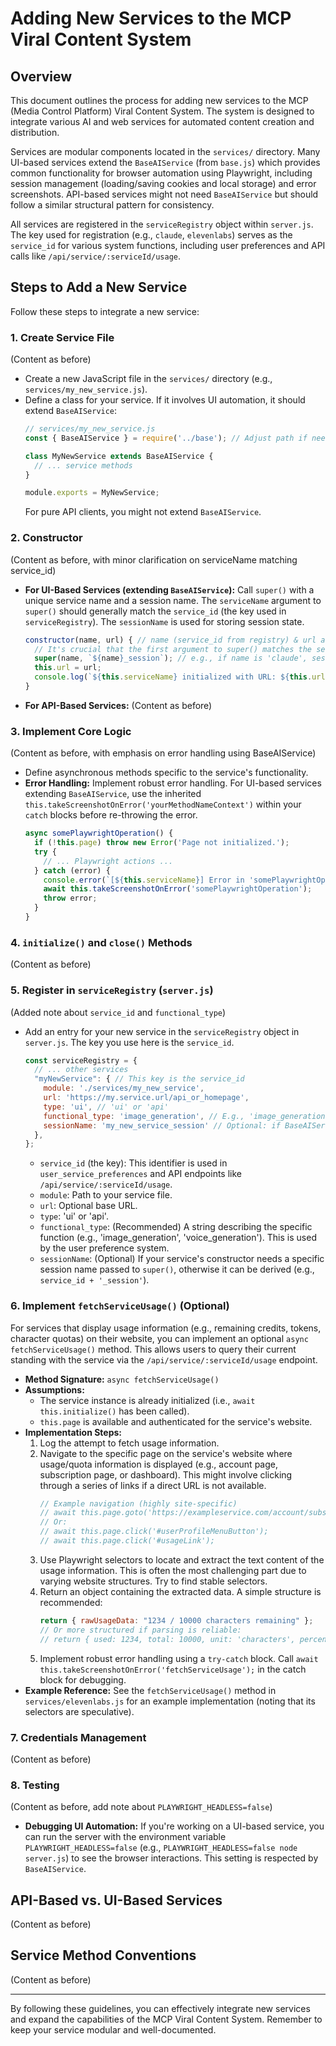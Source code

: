 # Adding New Services to the MCP Viral Content System

## Overview

This document outlines the process for adding new services to the MCP (Media Control Platform) Viral Content System. The system is designed to integrate various AI and web services for automated content creation and distribution.

Services are modular components located in the `services/` directory. Many UI-based services extend the `BaseAIService` (from `base.js`) which provides common functionality for browser automation using Playwright, including session management (loading/saving cookies and local storage) and error screenshots. API-based services might not need `BaseAIService` but should follow a similar structural pattern for consistency.

All services are registered in the `serviceRegistry` object within `server.js`. The key used for registration (e.g., `claude`, `elevenlabs`) serves as the `service_id` for various system functions, including user preferences and API calls like `/api/service/:serviceId/usage`.

## Steps to Add a New Service

Follow these steps to integrate a new service:

### 1. Create Service File
(Content as before)
*   Create a new JavaScript file in the `services/` directory (e.g., `services/my_new_service.js`).
*   Define a class for your service. If it involves UI automation, it should extend `BaseAIService`:
    ```javascript
    // services/my_new_service.js
    const { BaseAIService } = require('../base'); // Adjust path if needed

    class MyNewService extends BaseAIService {
      // ... service methods
    }

    module.exports = MyNewService;
    ```
    For pure API clients, you might not extend `BaseAIService`.

### 2. Constructor
(Content as before, with minor clarification on serviceName matching service_id)
*   **For UI-Based Services (extending `BaseAIService`):**
    Call `super()` with a unique service name and a session name. The `serviceName` argument to `super()` should generally match the `service_id` (the key used in `serviceRegistry`). The `sessionName` is used for storing session state.
    ```javascript
    constructor(name, url) { // name (service_id from registry) & url are passed from serviceRegistry
      // It's crucial that the first argument to super() matches the service_id for consistent logging and session handling
      super(name, `${name}_session`); // e.g., if name is 'claude', session becomes 'claude_session'
      this.url = url;
      console.log(`${this.serviceName} initialized with URL: ${this.url}`);
    }
    ```
*   **For API-Based Services:**
    (Content as before)

### 3. Implement Core Logic
(Content as before, with emphasis on error handling using BaseAIService)
*   Define asynchronous methods specific to the service's functionality.
*   **Error Handling:** Implement robust error handling. For UI-based services extending `BaseAIService`, use the inherited `this.takeScreenshotOnError('yourMethodNameContext')` within your `catch` blocks before re-throwing the error.
    ```javascript
    async somePlaywrightOperation() {
      if (!this.page) throw new Error('Page not initialized.');
      try {
        // ... Playwright actions ...
      } catch (error) {
        console.error(`[${this.serviceName}] Error in 'somePlaywrightOperation': ${error.message}`, error.stack);
        await this.takeScreenshotOnError('somePlaywrightOperation');
        throw error;
      }
    }
    ```

### 4. `initialize()` and `close()` Methods
(Content as before)

### 5. Register in `serviceRegistry` (`server.js`)
(Added note about `service_id` and `functional_type`)
*   Add an entry for your new service in the `serviceRegistry` object in `server.js`. The key you use here is the `service_id`.
    ```javascript
    const serviceRegistry = {
      // ... other services
      "myNewService": { // This key is the service_id
        module: './services/my_new_service',
        url: 'https://my.service.url/api_or_homepage',
        type: 'ui', // 'ui' or 'api'
        functional_type: 'image_generation', // E.g., 'image_generation', 'script_generation', etc. (optional but useful)
        sessionName: 'my_new_service_session' // Optional: if BaseAIService constructor needs it explicitly, though it can derive it
      },
    };
    ```
    *   `service_id` (the key): This identifier is used in `user_service_preferences` and API endpoints like `/api/service/:serviceId/usage`.
    *   `module`: Path to your service file.
    *   `url`: Optional base URL.
    *   `type`: 'ui' or 'api'.
    *   `functional_type`: (Recommended) A string describing the specific function (e.g., 'image_generation', 'voice_generation'). This is used by the user preference system.
    *   `sessionName`: (Optional) If your service's constructor needs a specific session name passed to `super()`, otherwise it can be derived (e.g., `service_id + '_session'`).

### 6. Implement `fetchServiceUsage()` (Optional)

For services that display usage information (e.g., remaining credits, tokens, character quotas) on their website, you can implement an optional `async fetchServiceUsage()` method. This allows users to query their current standing with the service via the `/api/service/:serviceId/usage` endpoint.

*   **Method Signature:** `async fetchServiceUsage()`
*   **Assumptions:**
    *   The service instance is already initialized (i.e., `await this.initialize()` has been called).
    *   `this.page` is available and authenticated for the service's website.
*   **Implementation Steps:**
    1.  Log the attempt to fetch usage information.
    2.  Navigate to the specific page on the service's website where usage/quota information is displayed (e.g., account page, subscription page, or dashboard). This might involve clicking through a series of links if a direct URL is not available.
        ```javascript
        // Example navigation (highly site-specific)
        // await this.page.goto('https://exampleservice.com/account/subscription', { waitUntil: 'networkidle' });
        // Or:
        // await this.page.click('#userProfileMenuButton');
        // await this.page.click('#usageLink');
        ```
    3.  Use Playwright selectors to locate and extract the text content of the usage information. This is often the most challenging part due to varying website structures. Try to find stable selectors.
    4.  Return an object containing the extracted data. A simple structure is recommended:
        ```javascript
        return { rawUsageData: "1234 / 10000 characters remaining" };
        // Or more structured if parsing is reliable:
        // return { used: 1234, total: 10000, unit: 'characters', percentage: 12.34 };
        ```
    5.  Implement robust error handling using a `try-catch` block. Call `await this.takeScreenshotOnError('fetchServiceUsage');` in the catch block for debugging.
*   **Example Reference:** See the `fetchServiceUsage()` method in `services/elevenlabs.js` for an example implementation (noting that its selectors are speculative).

### 7. Credentials Management
(Content as before)

### 8. Testing
(Content as before, add note about `PLAYWRIGHT_HEADLESS=false`)
*   **Debugging UI Automation:** If you're working on a UI-based service, you can run the server with the environment variable `PLAYWRIGHT_HEADLESS=false` (e.g., `PLAYWRIGHT_HEADLESS=false node server.js`) to see the browser interactions. This setting is respected by `BaseAIService`.

## API-Based vs. UI-Based Services
(Content as before)

## Service Method Conventions
(Content as before)

---

By following these guidelines, you can effectively integrate new services and expand the capabilities of the MCP Viral Content System. Remember to keep your service modular and well-documented.
